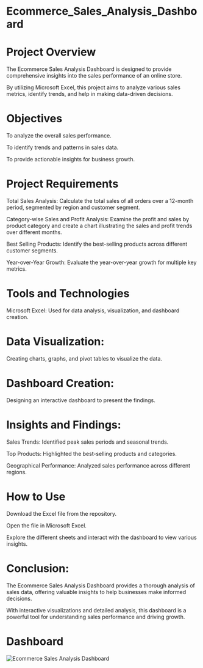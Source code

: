 # Ecommerce_Sales_Analysis_Dashboard

# Project Overview

The Ecommerce Sales Analysis Dashboard is designed to provide comprehensive insights into the sales performance of an online store.

By utilizing Microsoft Excel, this project aims to analyze various sales metrics, identify trends, and help in making data-driven decisions.

# Objectives

To analyze the overall sales performance.
                                                                                                                 
To identify trends and patterns in sales data.

To provide actionable insights for business growth.

# Project Requirements

Total Sales Analysis: Calculate the total sales of all orders over a 12-month period, segmented by region and customer segment.

Category-wise Sales and Profit Analysis: Examine the profit and sales by product category and create a chart illustrating the sales 
and profit trends over different months.

Best Selling Products: Identify the best-selling products across different customer segments.

Year-over-Year Growth: Evaluate the year-over-year growth for multiple key metrics.

# Tools and Technologies

Microsoft Excel: Used for data analysis, visualization, and dashboard creation.

# Data Visualization: 

Creating charts, graphs, and pivot tables to visualize the data.

# Dashboard Creation: 

Designing an interactive dashboard to present the findings.

# Insights and Findings:

Sales Trends: Identified peak sales periods and seasonal trends.

Top Products: Highlighted the best-selling products and categories.

Geographical Performance: Analyzed sales performance across different regions.

# How to Use

Download the Excel file from the repository.

Open the file in Microsoft Excel.

Explore the different sheets and interact with the dashboard to view various insights.

# Conclusion:

The Ecommerce Sales Analysis Dashboard provides a thorough analysis of sales data, offering valuable insights to help businesses make 
informed decisions.

With interactive visualizations and detailed analysis, this dashboard is a powerful tool for understanding sales performance and driving 
growth.

# Dashboard

![Ecommerce Sales Analysis Dashboard](https://github.com/user-attachments/assets/4542676b-a411-462c-be9e-aae1c462e4ad)


